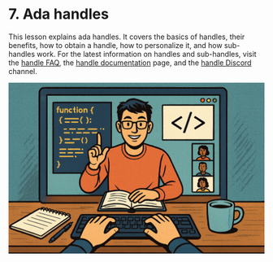 # 7. Ada handles

This lesson explains ada handles. It covers the basics of handles, their benefits, how to obtain a handle, how to personalize it, and how sub-handles work. For the latest information on handles and sub-handles, visit the [handle FAQ](https://handle.me/#faq), the [handle documentation](https://docs.handle.me/docs/#Handles) page, and the [handle Discord](https://discord.com/channels/882401389328875620/894996825055064094/1138269863631147008) channel.

![Video placeholder](images/video-holder.png)
